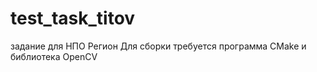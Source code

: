 # test_task_titov
задание для НПО Регион
Для сборки требуется программа CMake и библиотека OpenCV



